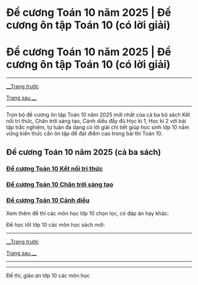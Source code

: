 # Đề cương Toán 10 năm 2025 | Đề cương ôn tập Toán 10 (có lời giải)

# Đề cương Toán 10 năm 2025 | Đề cương ôn tập Toán 10 (có lời giải)

* * *

[__Trang trước](https://vietjack.com/de-kiem-tra-lop-10/index.jsp)

[Trang sau __](https://vietjack.com/de-kiem-tra-lop-10/de-cuong-toan-lop-10-ket-noi-tri-thuc.jsp)

* * *

Trọn bộ đề cương ôn tập Toán 10 năm 2025 mới nhất của cả ba bộ sách Kết nối tri thức, Chân trời sáng tạo, Cánh diều đầy đủ Học kì 1, Học kì 2 với bài tập trắc nghiệm, tự luận đa dạng có lời giải chi tiết giúp học sinh lớp 10 nắm vững kiến thức cần ôn tập để đạt điểm cao trong bài thi Toán 10.

## Đề cương Toán 10 năm 2025 (cả ba sách)

### [**Đề cương Toán 10 Kết nối tri thức**](https://vietjack.com/de-kiem-tra-lop-10/de-cuong-toan-lop-10-ket-noi-tri-thuc.jsp)

### [**Đề cương Toán 10 Chân trời sáng tạo**](https://vietjack.com/de-kiem-tra-lop-10/de-cuong-toan-lop-10-chan-troi-sang-tao.jsp)

### [**Đề cương Toán 10 Cánh diều**](https://vietjack.com/de-kiem-tra-lop-10/de-cuong-toan-lop-10-canh-dieu.jsp)

Xem thêm đề thi các môn học lớp 10 chọn lọc, có đáp án hay khác:

Để học tốt lớp 10 các môn học sách mới:

* * *

[__Trang trước](https://vietjack.com/de-kiem-tra-lop-10/index.jsp)

[Trang sau __](https://vietjack.com/de-kiem-tra-lop-10/de-cuong-toan-lop-10-ket-noi-tri-thuc.jsp)

* * *

* * *

Đề thi, giáo án lớp 10 các môn học
